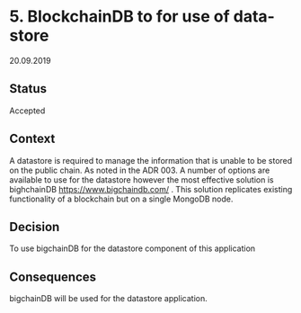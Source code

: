 # 5. BlockchainDB to for use of data-store

20.09.2019
## Status

Accepted

## Context

A datastore is required to manage the information that is unable to be stored on the public chain. As noted in the ADR 003. A number of options are available to use for the datastore however the most effective solution is bighchainDB https://www.bigchaindb.com/ . This solution replicates existing functionality of a blockchain but on a single MongoDB node.


## Decision

To use bigchainDB for the datastore component of this application


## Consequences

bigchainDB will be used for the datastore application.


